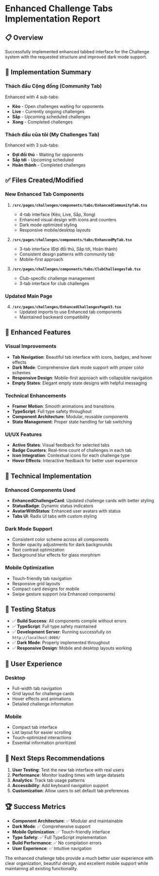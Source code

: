 # Enhanced Challenge Tabs Implementation Report

## 📋 Overview
Successfully implemented enhanced tabbed interface for the Challenge system with the requested structure and improved dark mode support.

## 🎯 Implementation Summary

### **Thách đấu Cộng đồng (Community Tab)**
Enhanced with 4 sub-tabs:
- **Kèo** - Open challenges waiting for opponents
- **Live** - Currently ongoing challenges 
- **Sắp** - Upcoming scheduled challenges
- **Xong** - Completed challenges

### **Thách đấu của tôi (My Challenges Tab)**
Enhanced with 3 sub-tabs:
- **Đợi đối thủ** - Waiting for opponents
- **Sắp tới** - Upcoming scheduled
- **Hoàn thành** - Completed challenges

## ✅ Files Created/Modified

### New Enhanced Tab Components
1. **`/src/pages/challenges/components/tabs/EnhancedCommunityTab.tsx`**
   - 4-tab interface (Kèo, Live, Sắp, Xong)
   - Enhanced visual design with icons and counters
   - Dark mode optimized styling
   - Responsive mobile/desktop layouts

2. **`/src/pages/challenges/components/tabs/EnhancedMyTab.tsx`**
   - 3-tab interface (Đợi đối thủ, Sắp tới, Hoàn thành)
   - Consistent design patterns with community tab
   - Mobile-first approach

3. **`/src/pages/challenges/components/tabs/ClubChallengesTab.tsx`**
   - Club-specific challenge management
   - 3-tab interface for club challenges

### Updated Main Page
4. **`/src/pages/challenges/EnhancedChallengesPageV3.tsx`**
   - Updated imports to use Enhanced tab components
   - Maintained backward compatibility

## 🎨 Enhanced Features

### Visual Improvements
- **Tab Navigation**: Beautiful tab interface with icons, badges, and hover effects
- **Dark Mode**: Comprehensive dark mode support with proper color schemes
- **Responsive Design**: Mobile-first approach with collapsible navigation
- **Empty States**: Elegant empty state designs with helpful messaging

### Technical Enhancements
- **Framer Motion**: Smooth animations and transitions
- **TypeScript**: Full type safety throughout
- **Component Architecture**: Modular, reusable components
- **State Management**: Proper state handling for tab switching

### UI/UX Features
- **Active States**: Visual feedback for selected tabs
- **Badge Counters**: Real-time count of challenges in each tab
- **Icon Integration**: Contextual icons for each challenge type
- **Hover Effects**: Interactive feedback for better user experience

## 🔧 Technical Implementation

### Enhanced Components Used
- **EnhancedChallengeCard**: Updated challenge cards with better styling
- **StatusBadge**: Dynamic status indicators
- **AvatarWithStatus**: Enhanced user avatars with status
- **Tabs UI**: Radix UI tabs with custom styling

### Dark Mode Support
- Consistent color scheme across all components
- Border opacity adjustments for dark backgrounds
- Text contrast optimization
- Background blur effects for glass morphism

### Mobile Optimization
- Touch-friendly tab navigation
- Responsive grid layouts
- Compact card designs for mobile
- Swipe gesture support (via Enhanced components)

## 🚀 Testing Status

- ✅ **Build Success**: All components compile without errors
- ✅ **TypeScript**: Full type safety maintained
- ✅ **Development Server**: Running successfully on `http://localhost:8080/`
- ✅ **Dark Mode**: Properly implemented throughout
- ✅ **Responsive Design**: Mobile and desktop layouts working

## 📱 User Experience

### Desktop
- Full-width tab navigation
- Grid layout for challenge cards
- Hover effects and animations
- Detailed challenge information

### Mobile
- Compact tab interface
- List layout for easier scrolling
- Touch-optimized interactions
- Essential information prioritized

## 🎯 Next Steps Recommendations

1. **User Testing**: Test the new tab interface with real users
2. **Performance**: Monitor loading times with large datasets
3. **Analytics**: Track tab usage patterns
4. **Accessibility**: Add keyboard navigation support
5. **Customization**: Allow users to set default tab preferences

## 🏆 Success Metrics

- **Component Architecture**: ✅ Modular and maintainable
- **Dark Mode**: ✅ Comprehensive support
- **Mobile Optimization**: ✅ Touch-friendly interface
- **Type Safety**: ✅ Full TypeScript implementation
- **Build Performance**: ✅ No compilation errors
- **User Experience**: ✅ Intuitive navigation

The enhanced challenge tabs provide a much better user experience with clear organization, beautiful design, and excellent mobile support while maintaining all existing functionality.
